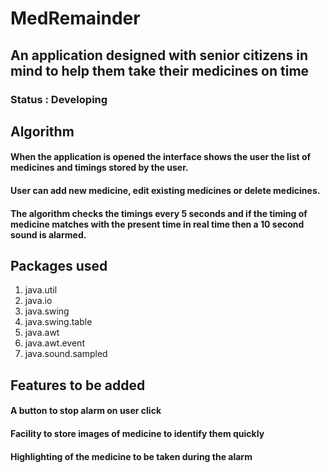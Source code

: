 # MedRemainder

## An application designed with senior citizens in mind to help them take their medicines on time

### Status : Developing

## Algorithm

#### When the application is opened the interface shows the user the list of medicines and timings stored by the user. 
#### User can add new medicine, edit existing medicines or delete medicines.
#### The algorithm checks the timings every 5 seconds and if the timing of medicine matches with the present time in real time then a 10 second sound is alarmed.

## Packages used
1. java.util 
2. java.io 
3. java.swing 
4. java.swing.table
5. java.awt
6. java.awt.event
7. java.sound.sampled

## Features to be added

#### A button to stop alarm on user click
#### Facility to store images of medicine to identify them quickly
#### Highlighting of the medicine to be taken during the alarm
